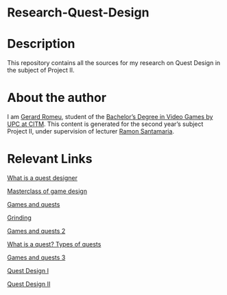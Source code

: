 # Research-Quest-Design
# Description
This repository contains all the sources for my research on Quest Design in the subject of Project II.
# About the author
I am [Gerard Romeu](https://www.linkedin.com/in/gerard-romeu-vidal-55bb421a2/), 
student of the [Bachelor’s Degree in Video Games by UPC at CITM](https://www.citm.upc.edu/ing/estudis/graus-videojocs/). 
This content is generated for the second year’s subject Project II, under supervision of lecturer [Ramon Santamaria](https://www.linkedin.com/in/raysan/).

# Relevant Links
[What is a quest designer](http://www.craigmakesgames.com/blog/2016/3/21/what-is-a-quest-designer)

[Masterclass of game design](https://www.pcgamesn.com/the-witcher-3-wild-hunt/the-witcher-quest-design-cd-projekt-masterclass)

[Games and quests](https://www.gamasutra.com/view/news/314812/Designing_side_quests_Study_these_7_games_and_some_Chris_Avellone_pointers.php)

[Grinding](https://www.inverse.com/gaming/how-grinding-came-to-dominate-video-game-culture)

[Games and quests 2](https://screenrant.com/video-game-side-quests-hurt-saved/)

[What is a quest? Types of quests](https://en.wikipedia.org/wiki/Quest_(video_games))

[Games and quests 3](https://www.thegamer.com/video-game-side-quests-best-ever-least-history/)

[Quest Design I](https://www.youtube.com/watch?v=otAkP5VjIv8)

[Quest Design II](https://www.youtube.com/watch?v=ur6GQp5mCYs)
